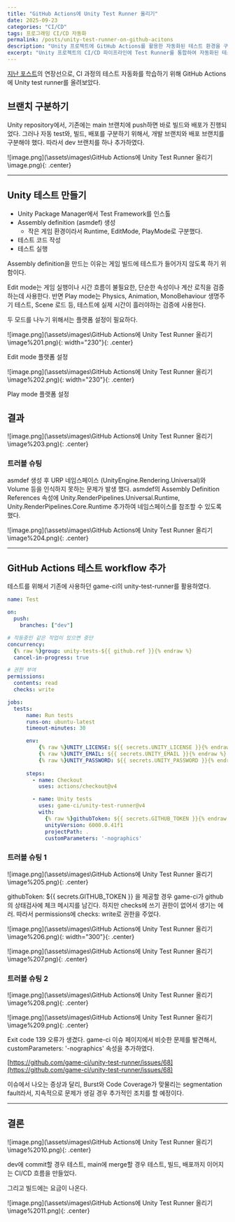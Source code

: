 ```yaml
---
title: "GitHub Actions에 Unity Test Runner 올리기"
date: 2025-09-23
categories: "CI/CD"
tags: 프로그래밍 CI/CD 자동화
permalink: /posts/unity-test-runner-on-github-acitons
description: "Unity 프로젝트에 GitHub Actions를 활용한 자동화된 테스트 환경을 구축하는 과정을 다룹니다. Unity Test Framework 설정부터 CI/CD 파이프라인에서의 테스트 자동화까지, 실제 구현 과정에서 마주친 문제들과 해결방법을 공유합니다."
excerpt: "Unity 프로젝트의 CI/CD 파이프라인에 Test Runner를 통합하여 자동화된 테스트 환경을 구축했습니다. dev 브랜치에서는 테스트만, main 브랜치에서는 테스트부터 배포까지 이어지는 완전한 자동화 워크플로우를 만들었습니다."
---
```


[지난 포스트](https://neckar28.github.io/posts/unity-blog-github-actions-pipeline)의 연장선으로, CI 과정의 테스트 자동화를 학습하기 위해 GitHub Actions에 Unity test runner를 올려보았다. 

## 브랜치 구분하기

Unity repository에서, 기존에는 main 브랜치에 push하면 바로 빌드와 배포가 진행되었다. 그러나 자동 test와, 빌드, 배포를 구분하기 위해서, 개발 브랜치와 배포 브랜치를 구분해야 했다. 따라서 dev 브랜치를 하나 추가하였다.

![image.png](\assets\images\GitHub Actions에 Unity Test Runner 올리기\image.png){: .center}

---

## Unity 테스트 만들기

- Unity Package Manager에서 Test Framework를 인스톨
- Assembly definition (asmdef) 생성
    - 작은 게임 환경이라서 Runtime, EditMode, PlayMode로 구분했다.
- 테스트 코드 작성
- 테스트 실행

Assembly definition을 만드는 이유는 게임 빌드에 테스트가 들어가지 않도록 하기 위함이다.

Edit mode는 게임 실행이나 시간 흐름이 불필요한, 단순한 속성이나 계산 로직을 검증하는데 사용한다. 반면 Play mode는 Physics, Animation, MonoBehaviour 생명주기 테스트, Scene 로드 등, 테스트에 실제 시간이 흘러야하는 검증에 사용한다. 

두 모드를 나누기 위해서는 플랫폼 설정이 필요하다.

![image.png](\assets\images\GitHub Actions에 Unity Test Runner 올리기\image%201.png){: width="230"}{: .center}

Edit mode 플랫폼 설정

![image.png](\assets\images\GitHub Actions에 Unity Test Runner 올리기\image%202.png){: width="230"}{: .center}

Play mode 플랫폼 설정

## 결과

![image.png](\assets\images\GitHub Actions에 Unity Test Runner 올리기\image%203.png){: .center}

### 트러블 슈팅

asmdef 생성 후 URP 네임스페이스 (UnityEngine.Rendering.Universal)와 Volume 등을 인식하지 못하는 문제가 발생 했다. asmdef의 Assembly Definition References 속성에 Unity.RenderPipelines.Universal.Runtime, Unity.RenderPipelines.Core.Runtime 추가하여 네임스페이스를 참조할 수 있도록 했다.

![image.png](\assets\images\GitHub Actions에 Unity Test Runner 올리기\image%204.png){: .center}

---

## GitHub Actions 테스트 workflow 추가

테스트를 위해서 기존에 사용하던 game-ci의 unity-test-runner를 활용하였다.

```yaml
name: Test

on:
  push:
    branches: ["dev"]

# 작동중인 같은 작업이 있으면 중단
concurrency:
  {% raw %}group: unity-tests-${{ github.ref }}{% endraw %}
  cancel-in-progress: true

# 권한 부여
permissions:
  contents: read
  checks: write

jobs:
  tests:
      name: Run tests
      runs-on: ubuntu-latest
      timeout-minutes: 30

      env:
          {% raw %}UNITY_LICENSE: ${{ secrets.UNITY_LICENSE }}{% endraw %}
          {% raw %}UNITY_EMAIL: ${{ secrets.UNITY_EMAIL }}{% endraw %}
          {% raw %}UNITY_PASSWORD: ${{ secrets.UNITY_PASSWORD }}{% endraw %}
      
      steps:
        - name: Checkout
          uses: actions/checkout@v4

        - name: Unity tests
          uses: game-ci/unity-test-runner@v4
          with:
            {% raw %}githubToken: ${{ secrets.GITHUB_TOKEN }}{% endraw %}
            unityVersion: 6000.0.41f1
            projectPath: .
            customParameters: '-nographics'
```

### 트러블 슈팅 1

![image.png](\assets\images\GitHub Actions에 Unity Test Runner 올리기\image%205.png){: .center}

githubToken: ${{ secrets.GITHUB_TOKEN }} 을 제공할 경우 game-ci가 github의 상태검사에 체크 메시지를 남긴다. 하지만 checks에 쓰기 권한이 없어서 생기는 에러. 따라서 permissions에 checks: write로 권한을 주었다.

![image.png](\assets\images\GitHub Actions에 Unity Test Runner 올리기\image%206.png){: width="300"}{: .center}

![image.png](\assets\images\GitHub Actions에 Unity Test Runner 올리기\image%207.png){: .center}

### 트러블 슈팅 2

![image.png](\assets\images\GitHub Actions에 Unity Test Runner 올리기\image%208.png){: .center}

![image.png](\assets\images\GitHub Actions에 Unity Test Runner 올리기\image%209.png){: .center}

Exit code 139 오류가 생겼다. game-ci 이슈 페이지에서 비슷한 문제를 발견해서, customParameters: '-nographics' 속성을 추가하였다. 

[https://github.com/game-ci/unity-test-runner/issues/68](https://github.com/game-ci/unity-test-runner/issues/68)

이슈에서 나오는 증상과 달리, Burst와 Code Coverage가 맞물리는 segmentation fault라서, 지속적으로 문제가 생길 경우 추가적인 조치를 할 예정이다.

---

## 결론

![image.png](\assets\images\GitHub Actions에 Unity Test Runner 올리기\image%2010.png){: .center}

dev에 commit할 경우 테스트, main에 merge할 경우 테스트, 빌드, 배포까지 이어지는  CI/CD 흐름을 만들었다.

그리고 빌드에는 요금이 나온다.

![image.png](\assets\images\GitHub Actions에 Unity Test Runner 올리기\image%2011.png){: .center}